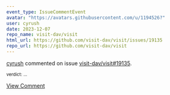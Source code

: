 ```yaml
---
event_type: IssueCommentEvent
avatar: "https://avatars.githubusercontent.com/u/1194526?"
user: cyrush
date: 2023-12-07
repo_name: visit-dav/visit
html_url: https://github.com/visit-dav/visit/issues/19135
repo_url: https://github.com/visit-dav/visit
---
```


<a href='https://github.com/cyrush' target='_blank'>cyrush</a> commented on issue <a href='https://github.com/visit-dav/visit/issues/19135' target='_blank'>visit-dav/visit#19135</a>.

<small>verdict:...</small>

<a href='https://github.com/visit-dav/visit/issues/19135' target='_blank'>View Comment</a>